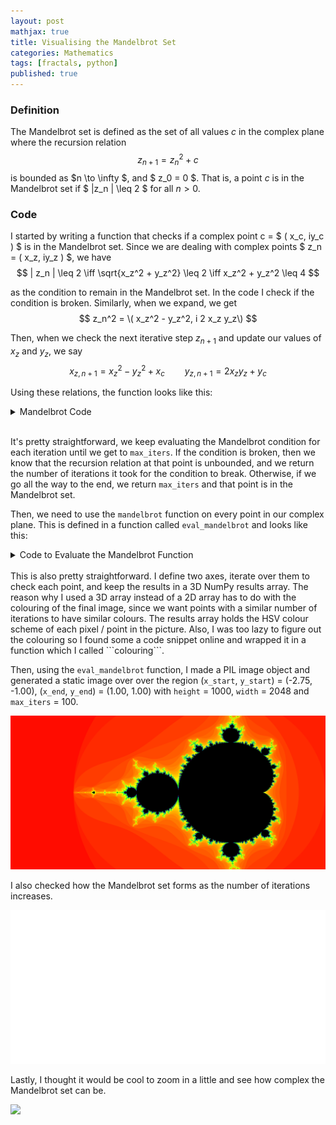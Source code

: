 ```yaml
---
layout: post
mathjax: true 
title: Visualising the Mandelbrot Set
categories: Mathematics
tags: [fractals, python]
published: true
---
```



### Definition ### 
The Mandelbrot set is defined as the set of all values $c$ in the complex plane where the recursion relation 
$$
z_{n+1} = z_n^2 + c
$$
is bounded as $n \to \infty $, and $ z_0 = 0 $. That is, a point $c$ is in the Mandelbrot set if $ |z_n | \leq 2 $ for all $n >0$.


### Code ###

I started by writing a function that checks if a complex point c = $ \( x_c, iy_c \) $ is in the Mandelbrot set. Since we are dealing with complex points $ z_n = \( x_z, iy_z \) $, we have 
$$
| z_n | \leq 2 \iff \sqrt{x_z^2 + y_z^2} \leq 2 \iff x_z^2 + y_z^2 \leq 4
$$

as the condition to remain in the Mandelbrot set. In the code I check if the condition is broken. Similarly, when we expand, we get
$$
z_n^2 = \( x_z^2 - y_z^2, i 2 x_z y_z\)
$$

Then, when we check the next iterative step $z_{n+1}$ and update our values of $x_z$ and $y_z$, we say
$$
x_{z, n+1} = x_z^2 - y_z^2 + x_c \qquad y_{z, n+1} = 2 x_z y_z + y_c
$$

Using these relations, the function looks like this: 
<details>
<summary>Mandelbrot Code</summary>
<p>

```python
@njit(parallel = True)
def mandelbrot(cx, cy, max_iters): 
    '''
    Checks if a complex number (represented by pixel (x, iy)) is in the mandelbrot set.
    Calculates zn+1 = zn^2 + c
    Returns the number of iterations before breaking. If max_iters is returned, c is in the set
    --------
    cx: float - Re(c)
    cy: float - Im(c)
    max_iters: int - Max number of iterations to be in the set
    '''
    
    ### Starting at the point (0,0i),
    zx = 0.0
    zy = 0.0
    
    for i in prange(max_iters): 
        # Mandelbrot Condition to break out 
        if zx**2 + zy**2 > 4: 
            return i
            
        # Update
        zx, zy = zx**2 - zy**2 + cx, 2*zx*zy + cy
    
    return max_iters
```
</p>
</details>

<br/>

It's pretty straightforward, we keep evaluating the Mandelbrot condition for each iteration until we get to ```max_iters```.  If the condition is broken, then we know that the recursion relation at that point is unbounded, and we return the number of iterations it took for the condition to break. Otherwise, if we go all the way to the end, we return ```max_iters``` and that point is in the Mandelbrot set.

Then, we need to use the ```mandelbrot``` function on every point in our complex plane. This is defined in a function called ```eval_mandelbrot``` and looks like this: 

<details>
<summary> Code to Evaluate the Mandelbrot Function </summary>
<p>

```python
def eval_mandelbrot(
    height, width, x_start, y_start, x_end, y_end, max_iters:int): 
    '''
    Evaluates mandelbrot function for each point in the complex plane
    Returns a NumPy array with the number of iterations as elements
    --------
    height: int - height of the array / image
    width: int - width of the array / image
    x_start: float - Start point on the x (real) axis 
    x_end: float - End point on the x (real) axis 
    y_start: float - Start point on the y (imaginary) axis 
    y_end: float - End point on the y (imaginary) axis 
    max_iters: int - Max number of iterations to for criterion into the set
    '''

    # Define our axes
    x = np.linspace(x_start, x_end, width)
    y = np.linspace(y_start, y_end, height)

    result = np.zeros((width, height, 3))
    for i, cx in enumerate(x): # Rows
        for j, cy in enumerate(y): 
            res = mandelbrot(cx,cy, max_iters)
            colour = colouring(res, max_iters)
            result[i,j] = colour
    
    # results array needs to be uint8 when using PIL to generate image 
    return np.uint8(result)


def colouring(n, max_iters): 
    '''
    Returns a list of length 3 defining a colouring in HSV format
    '''
    hue = int(255 * n / max_iters)
    saturation = 255

    if n < max_iters:
        colour = [hue, saturation, 255]
    else: 
        colour = [hue, saturation, 0]
    
    return colour
```
</p>
</details>

<br/>
This is also pretty straightforward. I define two axes, iterate over them to check each point, and keep the results in a 3D NumPy results array. The reason why I used a 3D array instead of a 2D array has to do with the colouring of the final image, since we want points with a similar number of iterations to have similar colours. The results array holds the HSV colour scheme of each pixel / point in the picture. Also, I was too lazy to figure out the colouring so I found some a code snippet online and wrapped it in a function which I called ```colouring```. 

Then, using the ```eval_mandelbrot``` function, I made a PIL image object and generated a static image over
over the region (```x_start```, ```y_start```) = (-2.75, -1.00), (```x_end```, ```y_end```) = (1.00, 1.00) with ```height``` = 1000, ```width``` = 2048 and ```max_iters``` = 100. 

![](/Images/Mandelbrot/Mandelbrot.png?raw=true)


I also checked how the Mandelbrot set forms as the number of iterations increases. 

![](/Images/Mandelbrot/MandelbrotFormation.gif?raw=true)

Lastly, I thought it would be cool to zoom in a little and see how complex the Mandelbrot set can be. 

![](/Images/Mandelbrot/MandelbrotZoom.gif?raw=true)